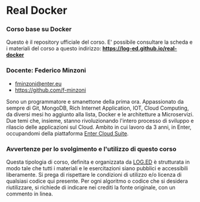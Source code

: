 # Real Docker
### Corso base su Docker

Questo è il repository ufficiale del corso. E' possibile consultare la scheda e i materiali del corso a questo indirizzo: 
**https://log-ed.github.io/real-docker**

### Docente: Federico Minzoni  
- fminzoni@enter.eu  
- https://github.com/f-minzoni  

Sono un programmatore e smanettone della prima ora. Appassionato da sempre di Git, MongoDB, Rich Internet Application, IOT, Cloud Computing, da diversi mesi ho aggiunto alla lista, Docker e le architetture a Microservizi. Due temi che, insieme, stanno rivoluzionando l'intero processo di sviluppo e rilascio delle applicazioni sul Cloud. Ambito in cui lavoro da 3 anni, in Enter, occupandomi della piattaforma [Enter Cloud Suite](http://www.entercloudsuite.com).

### Avvertenze per lo svolgimento e l'utilizzo di questo corso

Questa tipologia di corso, definita e organizzata da [LOG.ED](https://loged.it) è strutturata in modo tale che tutti i materiali e le esercitazioni siano pubblici e accessibili liberamente. Si prega di rispettare le condizioni di utilizzo e/o licenza di qualsiasi codice qui presente. Per ogni algoritmo o codice che si desidera riutilizzare, si richiede di indicare nei crediti la fonte originale, con un commento in linea.
